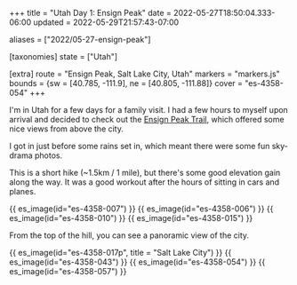 +++
title = "Utah Day 1: Ensign Peak"
date = 2022-05-27T18:50:04.333-06:00
updated = 2022-05-29T21:57:43-07:00

aliases = ["2022/05-27-ensign-peak"]

[taxonomies]
state = ["Utah"]

[extra]
route = "Ensign Peak, Salt Lake City, Utah"
markers = "markers.js"
bounds = {sw = [40.785, -111.9], ne = [40.805, -111.88]}
cover = "es-4358-054"
+++

I'm in Utah for a few days for a family visit. I had a few hours to myself upon arrival and decided to check out the [Ensign Peak Trail](https://www.visitsaltlake.com/listing/ensign-peak/55163/), which offered some nice views from above the city.

<!-- more -->

I got in just before some rains set in, which meant there were some fun sky-drama photos.

This is a short hike (~1.5km / 1 mile), but there's some good elevation gain along the way. It was a good workout after the hours of sitting in cars and planes.

{{ es_image(id="es-4358-007") }}
{{ es_image(id="es-4358-006") }}
{{ es_image(id="es-4358-010") }}
{{ es_image(id="es-4358-015") }}

From the top of the hill, you can see a panoramic view of the city.

{{ es_image(id="es-4358-017p", title = "Salt Lake City") }}
{{ es_image(id="es-4358-043") }}
{{ es_image(id="es-4358-054") }}
{{ es_image(id="es-4358-057") }}
